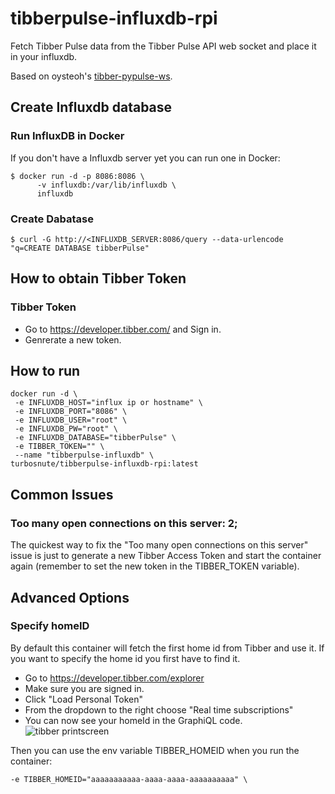# tibberpulse-influxdb-rpi
Fetch Tibber Pulse data from the Tibber Pulse API web socket and place it in your influxdb.

Based on oysteoh's [tibber-pypulse-ws](https://github.com/oysteoh/tibber-pypulse-ws).

## Create Influxdb database

### Run InfluxDB in Docker
If you don't have a Influxdb server yet you can run one in Docker:
```
$ docker run -d -p 8086:8086 \
      -v influxdb:/var/lib/influxdb \
      influxdb
```

### Create Dabatase
```
$ curl -G http://<INFLUXDB_SERVER:8086/query --data-urlencode "q=CREATE DATABASE tibberPulse"
```

## How to obtain Tibber Token
### Tibber Token
- Go to https://developer.tibber.com/ and Sign in.
- Genrerate a new token.

## How to run
```
docker run -d \
 -e INFLUXDB_HOST="influx ip or hostname" \
 -e INFLUXDB_PORT="8086" \
 -e INFLUXDB_USER="root" \
 -e INFLUXDB_PW="root" \
 -e INFLUXDB_DATABASE="tibberPulse" \
 -e TIBBER_TOKEN="" \
 --name "tibberpulse-influxdb" \
turbosnute/tibberpulse-influxdb-rpi:latest
```

## Common Issues
### Too many open connections on this server: 2;
The quickest way to fix the "Too many open connections on this server" issue is just to generate a new Tibber Access Token and start the container again (remember to set the new token in the TIBBER_TOKEN variable).

## Advanced Options

### Specify homeID
By default this container will fetch the first home id from Tibber and use it. If you want to specify the home id you first have to find it.
- Go to https://developer.tibber.com/explorer
- Make sure you are signed in.
- Click "Load Personal Token"
- From the dropdown to the right choose "Real time subscriptions"
- You can now see your homeId in the GraphiQL code.
![tibber printscreen](https://github.com/turbosnute/tibberpulse-influxdb/raw/master/tibberSnapshot.png "tibber printscreen")

Then you can use the env variable TIBBER_HOMEID when you run the container:
```
-e TIBBER_HOMEID="aaaaaaaaaaa-aaaa-aaaa-aaaaaaaaaa" \
```